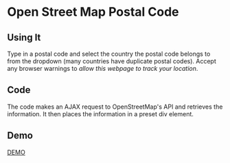 # Open Street Map Postal Code

## Using It
Type in a postal code and select the country the postal code belongs to from the dropdown (many countries have duplicate postal codes). Accept any browser warnings to *allow this webpage to track your location*.

## Code
The code makes an AJAX request to OpenStreetMap's API and retrieves the information. It then places the information in a preset div element.

## Demo
[DEMO](http://codethejason.github.io/gci2015/openstreetmappostalcode/index.html)
